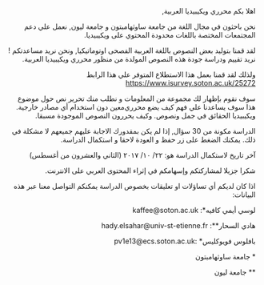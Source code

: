 <div align="right">
<span dir="rtl">اهلا بكم محرري ويكيبيديا العربية, </span>

<span dir="rtl">نحن باحثون في مجال اللغة من جامعة ساوثهامبتون و جامعة ليون, نعمل علي دعم المجتمعات المختصة باللغات محدودة المحتوي على ويكيبيديا. </span>

<span dir="rtl">نحن نريد مساعدتكم ! </span>
<span dir="rtl">لقد قمنا بتوليد بعض النصوص باللغة العربية الفصحى اوتوماتيكيا, و نريد تقييم ودراسة جودة هذه النصوص المولدة من منظور محرري ويكيبيديا العربية.</span>

<span dir="rtl">ولذلك لقد قمنا بعمل هذا الاستطلاع المتوفر علي هذا الرابط </span>
https://www.isurvey.soton.ac.uk/25272

<span dir="rtl">سوف نقوم بإظهار لك مجموعة من المعلومات و نطلب منك تحرير نص حول موضوع معين دون استخدام أي مصادر خارجية. </span>
<span dir="rtl">هذا سوف يساعدنا علي فهم كيف يضع محرري ويكيبيديا الحقائق في جمل ونصوص. وكيف يحررون النصوص الموجودة مسبقا. </span>

<span dir="rtl">الدراسة مكونة من 30 سؤال, إذا لم يكن بمقدورك الاجابة عليهم جميعهم لا مشكلة في ذلك. يمكنك الضغط على زر حفظ و العودة لاحقا و استكمال الدراسة.</span>

<span dir="rtl">آخر تاريخ لاستكمال الدراسة هو: ٢٢/ ١٠/ ٢٠١٧  (الثاني والعشرون من أغسطس)</span>

<span dir="rtl">شكرا جزيلا لمشاركتكم وإسهامكم في إثراء المحتوى العربي على الانترنت.</span>

<span dir="rtl">اذا كان لديكم أي تساؤلات او تعليقات بخصوص الدراسة يمكنكم التواصل معنا عبر هذه البيانات:</span>

<p dir="rtl">لوسي أيمي كافيه*: kaffee@soton.ac.uk</p>
<p dir="rtl">هادي السحار**: hady.elsahar@univ-st-etienne.fr</p>
<p dir="rtl">بافلوس فويوكليس* :pv1e13@ecs.soton.ac.uk</p>

<p dir="rtl">*  جامعة ساوثهامبتون</p>
<p dir="rtl">** جامعة ليون</p>
</div>
